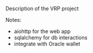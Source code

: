 Description of the VRP project

Notes:
- aiohttp for the web app
- sqlalchemy for db interactions
- integrate with Oracle wallet


